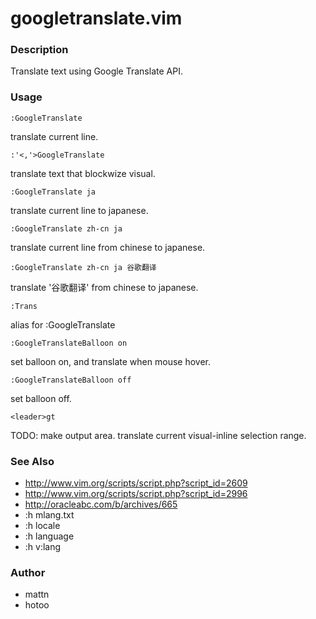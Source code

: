 # googletranslate.vim

### Description
  Translate text using Google Translate API.

### Usage
    :GoogleTranslate
  translate current line.

    :'<,'>GoogleTranslate
  translate text that blockwize visual.

    :GoogleTranslate ja
  translate current line to japanese.

    :GoogleTranslate zh-cn ja
  translate current line from chinese to japanese.

    :GoogleTranslate zh-cn ja 谷歌翻译
  translate '谷歌翻译' from chinese to japanese.

    :Trans
  alias for :GoogleTranslate

    :GoogleTranslateBalloon on
  set balloon on, and translate when mouse hover.

    :GoogleTranslateBalloon off
  set balloon off.

    <leader>gt
  TODO: make output area.
  translate current visual-inline selection range.

### See Also
  - <http://www.vim.org/scripts/script.php?script_id=2609>
  - <http://www.vim.org/scripts/script.php?script_id=2996>
  - <http://oracleabc.com/b/archives/665>
  - :h mlang.txt
  - :h locale
  - :h language
  - :h v:lang

### Author
  * mattn
  * hotoo
